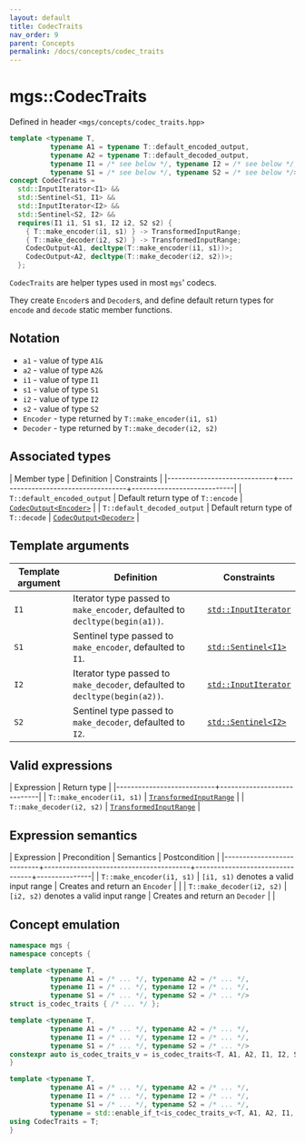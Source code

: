 ```yaml
---
layout: default
title: CodecTraits
nav_order: 9
parent: Concepts
permalink: /docs/concepts/codec_traits
---
```


# mgs::CodecTraits

Defined in header `<mgs/concepts/codec_traits.hpp>`

```cpp
template <typename T,
          typename A1 = typename T::default_encoded_output,
          typename A2 = typename T::default_decoded_output,
          typename I1 = /* see below */, typename I2 = /* see below */,
          typename S1 = /* see below */, typename S2 = /* see below */>
concept CodecTraits =
  std::InputIterator<I1> &&
  std::Sentinel<S1, I1> &&
  std::InputIterator<I2> &&
  std::Sentinel<S2, I2> &&
  requires(I1 i1, S1 s1, I2 i2, S2 s2) {
    { T::make_encoder(i1, s1) } -> TransformedInputRange;
    { T::make_decoder(i2, s2) } -> TransformedInputRange;
    CodecOutput<A1, decltype(T::make_encoder(i1, s1))>;
    CodecOutput<A2, decltype(T::make_decoder(i2, s2))>;
  };
```

`CodecTraits` are helper types used in most `mgs`' codecs.

They create `Encoder`s and `Decoder`s, and define default return types for `encode` and `decode` static member functions.

## Notation

* `a1` - value of type `A1&`
* `a2` - value of type `A2&`
* `i1` - value of type `I1`
* `s1` - value of type `S1`
* `i2` - value of type `I2`
* `s2` - value of type `S2`
* `Encoder` - type returned by `T::make_encoder(i1, s1)`
* `Decoder` - type returned by `T::make_decoder(i2, s2)`

## Associated types

| Member type                 | Definition                         | Constraints                |
|-----------------------------+------------------------------------+----------------------------|
| `T::default_encoded_output` | Default return type of `T::encode` | [`CodecOutput<Encoder>`](/docs/concepts/codec_output) |
| `T::default_decoded_output` | Default return type of `T::decode` | [`CodecOutput<Decoder>`](/docs/concepts/codec_output) |

## Template arguments

| Template argument | Definition                                                                  | Constraints              |
|-------------------|-----------------------------------------------------------------------------|--------------------------|
| `I1`              | Iterator type passed to `make_encoder`, defaulted to `decltype(begin(a1))`. | [`std::InputIterator`](https://en.cppreference.com/w/cpp/experimental/ranges/iterator/InputIterator) |
| `S1`              | Sentinel type passed to `make_encoder`, defaulted to `I1`.                  | [`std::Sentinel<I1>`](https://en.cppreference.com/w/cpp/experimental/ranges/iterator/Sentinel)  |
| `I2`              | Iterator type passed to `make_decoder`, defaulted to `decltype(begin(a2))`. | [`std::InputIterator`](https://en.cppreference.com/w/cpp/experimental/ranges/iterator/InputIterator) |
| `S2`              | Sentinel type passed to `make_decoder`, defaulted to `I2`.                  | [`std::Sentinel<I2>`](https://en.cppreference.com/w/cpp/experimental/ranges/iterator/Sentinel)  |

## Valid expressions

| Expression                | Return type                |
|---------------------------+----------------------------|
| `T::make_encoder(i1, s1)` | [`TransformedInputRange`](/docs/concepts/transformed_input_range) |
| `T::make_decoder(i2, s2)` | [`TransformedInputRange`](/docs/concepts/transformed_input_range) |

## Expression semantics

| Expression                | Precondition                           | Semantics                       | Postcondition |
|---------------------------+----------------------------------------+---------------------------------+---------------|
| `T::make_encoder(i1, s1)` | `[i1, s1)` denotes a valid input range | Creates and return an `Encoder` |               |
| `T::make_decoder(i2, s2)` | `[i2, s2)` denotes a valid input range | Creates and return an `Decoder` |               |

## Concept emulation

```cpp
namespace mgs {
namespace concepts {

template <typename T,
          typename A1 = /* ... */, typename A2 = /* ... */,
          typename I1 = /* ... */, typename I2 = /* ... */,
          typename S1 = /* ... */, typename S2 = /* ... */>
struct is_codec_traits { /* ... */ };

template <typename T,
          typename A1 = /* ... */, typename A2 = /* ... */,
          typename I1 = /* ... */, typename I2 = /* ... */,
          typename S1 = /* ... */, typename S2 = /* ... */>
constexpr auto is_codec_traits_v = is_codec_traits<T, A1, A2, I1, I2, S1, S2>::value;
}

template <typename T,
          typename A1 = /* ... */, typename A2 = /* ... */,
          typename I1 = /* ... */, typename I2 = /* ... */,
          typename S1 = /* ... */, typename S2 = /* ... */,
          typename = std::enable_if_t<is_codec_traits_v<T, A1, A2, I1, I2, S1, S2>>>
using CodecTraits = T;
}
```
